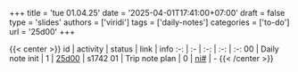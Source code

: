 +++
title = 'tue 01.04.25'
date = '2025-04-01T17:41:00+07:00'
draft = false
type = 'slides'
authors = ['viridi']
tags = ['daily-notes']
categories = ['to-do']
url = '25d00'
+++

{{< center >}}
id | activity | status | link | info
:-: | :- | :-: | :-: | :-:
00 | Daily note init | 1 | [25d00](/notes/25d00) | s1742
01 | Trip note plan  | 0 | [ni#](https://github.com/dudung/notes/issues) | -
{{< /center >}}
